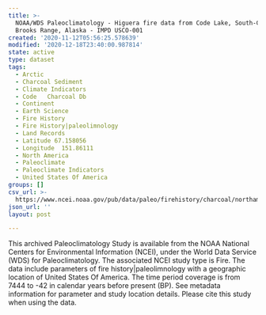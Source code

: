 ```yaml
---
title: >-
  NOAA/WDS Paleoclimatology - Higuera fire data from Code Lake, South-Central
  Brooks Range, Alaska - IMPD USCO-001
created: '2020-11-12T05:56:25.578639'
modified: '2020-12-18T23:40:00.987814'
state: active
type: dataset
tags:
  - Arctic
  - Charcoal Sediment
  - Climate Indicators
  - Code   Charcoal Db
  - Continent
  - Earth Science
  - Fire History
  - Fire History|paleolimnology
  - Land Records
  - Latitude 67.158056
  - Longitude  151.86111
  - North America
  - Paleoclimate
  - Paleoclimate Indicators
  - United States Of America
groups: []
csv_url: >-
  https://www.ncei.noaa.gov/pub/data/paleo/firehistory/charcoal/northamerica/supplemental/usco-001-char-params.csv
json_url: ''
layout: post

---
```

This archived Paleoclimatology Study is available from the NOAA National Centers for Environmental Information (NCEI), under the World Data Service (WDS) for Paleoclimatology. The associated NCEI study type is Fire. The data include parameters of fire history|paleolimnology with a geographic location of United States Of America. The time period coverage is from 7444 to -42 in calendar years before present (BP). See metadata information for parameter and study location details. Please cite this study when using the data.
